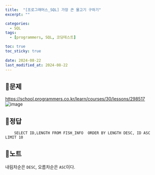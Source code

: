 ```yaml
---
title:  "[프로그래머스_SQL] 가장 큰 물고기 구하기"
excerpt: ""

categories:
  - SQL
tags:
  - [programmers, SQL, 코딩테스트]

toc: true
toc_sticky: true
 
date: 2024-08-22
last_modified_at: 2024-08-22
---
```


## 📜문제
<https://school.programmers.co.kr/learn/courses/30/lessons/298517>  
![image](https://github.com/user-attachments/assets/ceb2c527-1c77-4ac0-9bb7-e29b99440ef6)

## 📜정답
```
    SELECT ID,LENGTH FROM FISH_INFO  ORDER BY LENGTH DESC, ID ASC LIMIT 10
```

## 📜노트
내림차순은 `DESC`, 오름차순은 `ASC`이다.

